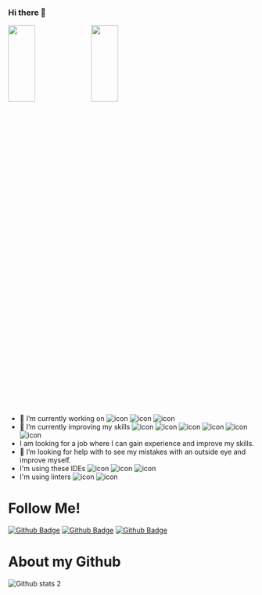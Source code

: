 ### Hi there 👋
<img src="https://images.unsplash.com/photo-1618401471353-b98afee0b2eb?ixlib=rb-1.2.1&ixid=MnwxMjA3fDB8MHxwaG90by1wYWdlfHx8fGVufDB8fHx8&auto=format&fit=crop&w=1788&q=80" width="33%" height="20%"> <img src="https://images.unsplash.com/photo-1607252650355-f7fd0460ccdb?ixlib=rb-1.2.1&ixid=MnwxMjA3fDB8MHxwaG90by1wYWdlfHx8fGVufDB8fHx8&auto=format&fit=crop&w=1170&q=80" width="33%" height="20%">


- 🔭 I’m currently working on ![icon](https://img.shields.io/badge/Android-3DDC84?style=for-the-badge&logo=android&logoColor=white) ![icon](https://img.shields.io/badge/iOS-000000?style=for-the-badge&logo=ios&logoColor=white) ![icon](https://img.shields.io/badge/Figma-F24E1E?style=for-the-badge&logo=figma&logoColor=white)
- 🌱 I’m currently improving my skills ![icon](https://img.shields.io/badge/JavaScript-323330?style=for-the-badge&logo=javascript&logoColor=F7DF1E) ![icon](https://img.shields.io/badge/React_Native-20232A?style=for-the-badge&logo=react&logoColor=61DAFB) ![icon](https://img.shields.io/badge/Redux-593D88?style=for-the-badge&logo=redux&logoColor=white) ![icon](https://img.shields.io/badge/Flutter-02569B?style=for-the-badge&logo=flutter&logoColor=white) ![icon](https://img.shields.io/badge/Dart-0175C2?style=for-the-badge&logo=dart&logoColor=white) ![icon](https://img.shields.io/badge/Kotlin-0095D5?&style=for-the-badge&logo=kotlin&logoColor=white)
- I am looking for a job where I can gain experience and improve my skills.
- 🤔 I’m looking for help with to see my mistakes with an outside eye and improve myself.
- I'm using these IDEs ![icon](https://img.shields.io/badge/Xcode-007ACC?style=for-the-badge&logo=Xcode&logoColor=white) ![icon](https://img.shields.io/badge/Visual_Studio_Code-0078D4?style=for-the-badge&logo=visual%20studio%20code&logoColor=white) ![icon](https://img.shields.io/badge/Android_Studio-3DDC84?style=for-the-badge&logo=android-studio&logoColor=white)
- I'm using linters ![icon](https://img.shields.io/badge/eslint-3A33D1?style=for-the-badge&logo=eslint&logoColor=white) ![icon](https://img.shields.io/badge/prettier-1A2C34?style=for-the-badge&logo=prettier&logoColor=F7BA3E)

<h1> Follow Me! </h1>

[![Github Badge](https://img.shields.io/badge/GitHub-100000?style=for-the-badge&logo=github&logoColor=white])](https://github.com/abdullah-altunkaynak)
[![Github Badge](https://img.shields.io/badge/LinkedIn-0077B5?style=for-the-badge&logo=linkedin&logoColor=white)](https://www.linkedin.com/in/abdullah-altunkaynak-443ab7215/) [![Github Badge](https://img.shields.io/badge/Medium-12100E?style=for-the-badge&logo=medium&logoColor=white)](https://medium.com/@altunkaynakabdullah99)

<h1> About my Github </h1>

![Github stats 2](https://github-readme-stats.vercel.app/api?username=abdullah-altunkaynak&show_icons=true&theme=radical)
